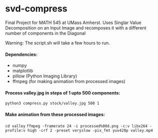 # svd-compress
Final Project for MATH 545 at UMass Amherst. Uses Singlar Value Decomposition on an Input Image and recomposes it with a different number of components in the Diagonal

Warning: The script.sh will take a few hours to run.

#### Dependencies:
* numpy
* matplotlib
* pillow (Python Imaging Library)
* ffmpeg (for making animation from processed images)

#### Process valley.jpg in steps of 1 upto 500 components:

`python3 compress.py stock/valley.jpg 500 1`

#### Make animation from these processed images:

`cd valley`
`ffmpeg -framerate 24 -i processed%00d.png -c:v libx264 -profile:v high -crf 2 -preset veryslow -pix_fmt yuv420p valley.mp4`
